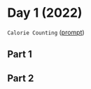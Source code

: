 # Day 1 (2022)

`Calorie Counting` ([prompt](https://adventofcode.com/2022/day/1))

## Part 1

## Part 2


